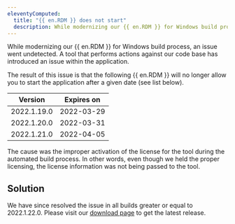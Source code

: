 ```yaml
---
eleventyComputed:
  title: "{{ en.RDM }} does not start"
  description: While modernizing our {{ en.RDM }} for Windows build process, an issue went undetected.
---
```

While modernizing our {{ en.RDM }} for Windows build process, an issue went undetected. A tool that performs actions against our code base has introduced an issue within the application.  

The result of this issue is that the following {{ en.RDM }} will no longer allow you to start the application after a given date (see list below).

| Version     | Expires on |
|-------------|------------|
| 2022.1.19.0 | 2022-03-29 |
| 2022.1.20.0 | 2022-03-31 |
| 2022.1.21.0 | 2022-04-05 |

The cause was the improper activation of the license for the tool during the automated build process. In other words, even though we held the proper licensing, the license information was not being passed to the tool.

## Solution
We have since resolved the issue in all builds greater or equal to 2022.1.22.0. Please visit our [download page](https://devolutions.net/remote-desktop-manager/home/download) to get the latest release.
